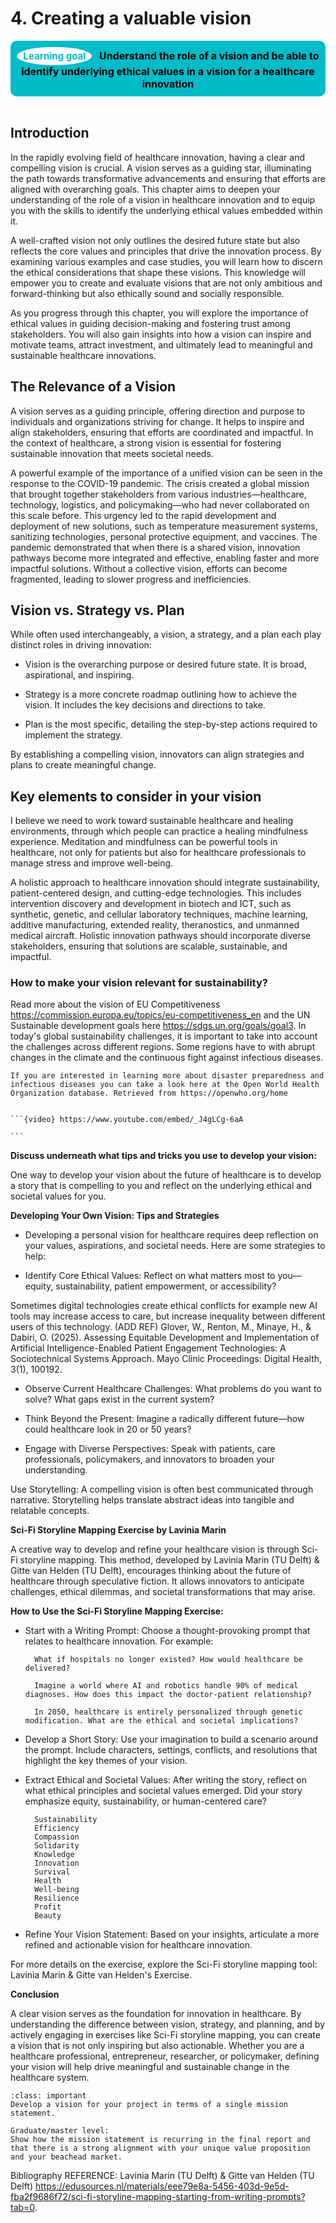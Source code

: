 # 4. Creating a valuable vision

<center>
  <div style="padding: 10px; background-color: #00BBC8; border-radius: 10px; display: inline-block; font-weight: bold; font-size: 16px; color: #000; position: relative;">
    <span style="background-color: white; color: #00BBC8; border-radius: 50%; padding: 5px 10px; font-size: 15px; font-weight: bold; margin-right: 8px; display: inline-block;">Learning goal</span>
    Understand the role of a vision and be able to identify underlying ethical values in a vision for a healthcare innovation
  </div>
</center>
<br>

## Introduction

In the rapidly evolving field of healthcare innovation, having a clear and compelling vision is crucial. A vision serves as a guiding star, illuminating the path towards transformative advancements and ensuring that efforts are aligned with overarching goals. This chapter aims to deepen your understanding of the role of a vision in healthcare innovation and to equip you with the skills to identify the underlying ethical values embedded within it.

A well-crafted vision not only outlines the desired future state but also reflects the core values and principles that drive the innovation process. By examining various examples and case studies, you will learn how to discern the ethical considerations that shape these visions. This knowledge will empower you to create and evaluate visions that are not only ambitious and forward-thinking but also ethically sound and socially responsible.

As you progress through this chapter, you will explore the importance of ethical values in guiding decision-making and fostering trust among stakeholders. You will also gain insights into how a vision can inspire and motivate teams, attract investment, and ultimately lead to meaningful and sustainable healthcare innovations.

## The Relevance of a Vision

A vision serves as a guiding principle, offering direction and purpose to individuals and organizations striving for change. It helps to inspire and align stakeholders, ensuring that efforts are coordinated and impactful. In the context of healthcare, a strong vision is essential for fostering sustainable innovation that meets societal needs.

A powerful example of the importance of a unified vision can be seen in the response to the COVID-19 pandemic. The crisis created a global mission that brought together stakeholders from various industries—healthcare, technology, logistics, and policymaking—who had never collaborated on this scale before. This urgency led to the rapid development and deployment of new solutions, such as temperature measurement systems, sanitizing technologies, personal protective equipment, and vaccines. The pandemic demonstrated that when there is a shared vision, innovation pathways become more integrated and effective, enabling faster and more impactful solutions. Without a collective vision, efforts can become fragmented, leading to slower progress and inefficiencies.

## Vision vs. Strategy vs. Plan

While often used interchangeably, a vision, a strategy, and a plan each play distinct roles in driving innovation:

* Vision is the overarching purpose or desired future state. It is broad, aspirational, and inspiring.

* Strategy is a more concrete roadmap outlining how to achieve the vision. It includes the key decisions and directions to take.

* Plan is the most specific, detailing the step-by-step actions required to implement the strategy.

By establishing a compelling vision, innovators can align strategies and plans to create meaningful change.

## Key elements to consider in your vision

I believe we need to work toward sustainable healthcare and healing environments, through which people can practice a healing mindfulness experience. Meditation and mindfulness can be powerful tools in healthcare, not only for patients but also for healthcare professionals to manage stress and improve well-being.

A holistic approach to healthcare innovation should integrate sustainability, patient-centered design, and cutting-edge technologies. This includes intervention discovery and development in biotech and ICT, such as synthetic, genetic, and cellular laboratory techniques, machine learning, additive manufacturing, extended reality, theranostics, and unmanned medical aircraft. Holistic innovation pathways should incorporate diverse stakeholders, ensuring that solutions are scalable, sustainable, and impactful.

### How to make your vision relevant for sustainability?
Read more about the vision of EU Competitiveness https://commission.europa.eu/topics/eu-competitiveness_en and the UN Sustainable development goals here https://sdgs.un.org/goals/goal3. In today's global sustainability challenges, it is important to take into account the challenges across different  regions. Some regions have to with abrupt changes in the climate and the continuous fight against infectious diseases.

````{admonition} Disaster preparedness and infectious diseases
If you are interested in learning more about disaster preparedness and infectious diseases you can take a look here at the Open World Health Organization database. Retrieved from https://openwho.org/home
````




````{admonition} Watch this video on Dr. Sascha Verbruggen's vision on sustainable health innovation. How would you lik to incorporate sustainability in your vision?

```{video} https://www.youtube.com/embed/_J4gLCg-6aA

```
````





**Discuss underneath what tips and tricks you use to develop your vision:** 

<script src=https://utteranc.es/client.js
        repo="pietervandekerckhove/handbook-innovating-health"
        issue-term="vision discussion"
        theme="github-light"
        crossorigin="anonymous"
        async>
</script>


One way to develop your vision about the future of healthcare is to develop a story that is compelling to you and reflect on the underlying ethical and societal values for you.

**Developing Your Own Vision: Tips and Strategies**

* Developing a personal vision for healthcare requires deep reflection on your values, aspirations, and societal needs. Here are some strategies to help:

* Identify Core Ethical Values: Reflect on what matters most to you—equity, sustainability, patient empowerment, or accessibility?

Sometimes digital technologies create ethical conflicts for example new AI tools may increase access to care, but increase inequality between different users of this technology. (ADD REF) Glover, W., Renton, M., Minaye, H., & Dabiri, O. (2025). Assessing Equitable Development and Implementation of Artificial Intelligence-Enabled Patient Engagement Technologies: A Sociotechnical Systems Approach. Mayo Clinic Proceedings: Digital Health, 3(1), 100192.

* Observe Current Healthcare Challenges: What problems do you want to solve? What gaps exist in the current system?

* Think Beyond the Present: Imagine a radically different future—how could healthcare look in 20 or 50 years?

* Engage with Diverse Perspectives: Speak with patients, care professionals, policymakers, and innovators to broaden your understanding.

Use Storytelling: A compelling vision is often best communicated through narrative. Storytelling helps translate abstract ideas into tangible and relatable concepts.

**Sci-Fi Storyline Mapping Exercise by Lavinia Marin**

A creative way to develop and refine your healthcare vision is through Sci-Fi storyline mapping. This method, developed by Lavinia Marin (TU Delft) & Gitte van Helden (TU Delft), encourages thinking about the future of healthcare through speculative fiction. It allows innovators to anticipate challenges, ethical dilemmas, and societal transformations that may arise.

**How to Use the Sci-Fi Storyline Mapping Exercise:**

* Start with a Writing Prompt: Choose a thought-provoking prompt that relates to healthcare innovation. For example:

        What if hospitals no longer existed? How would healthcare be delivered?

        Imagine a world where AI and robotics handle 90% of medical diagnoses. How does this impact the doctor-patient relationship?

        In 2050, healthcare is entirely personalized through genetic modification. What are the ethical and societal implications?

* Develop a Short Story: Use your imagination to build a scenario around the prompt. Include characters, settings, conflicts, and resolutions that highlight the key themes of your vision.

* Extract Ethical and Societal Values: After writing the story, reflect on what ethical principles and societal values emerged. Did your story emphasize equity, sustainability, or human-centered care?

        Sustainability
        Efficiency
        Compassion
        Solidarity
        Knowledge
        Innovation
        Survival 
        Health
        Well-being
        Resilience 
        Profit
        Beauty 


* Refine Your Vision Statement: Based on your insights, articulate a more refined and actionable vision for healthcare innovation.

For more details on the exercise, explore the Sci-Fi storyline mapping tool: Lavinia Marin & Gitte van Helden's Exercise.


**Conclusion**

A clear vision serves as the foundation for innovation in healthcare. By understanding the difference between vision, strategy, and planning, and by actively engaging in exercises like Sci-Fi storyline mapping, you can create a vision that is not only inspiring but also actionable. Whether you are a healthcare professional, entrepreneur, researcher, or policymaker, defining your vision will help drive meaningful and sustainable change in the healthcare system.

```{admonition} Team Project assignment (see project chapter 9)
:class: important 
Develop a vision for your project in terms of a single mission statement.

Graduate/master level:
Show how the mission statement is recurring in the final report and that there is a strong alignment with your unique value proposition and your beachead market.
```

Bibliography
REFERENCE: Lavinia Marin (TU Delft) & Gitte van Helden (TU Delft) https://edusources.nl/materials/eee79e8a-5456-403d-9e5d-fba2f9686f72/sci-fi-storyline-mapping-starting-from-writing-prompts?tab=0. 
